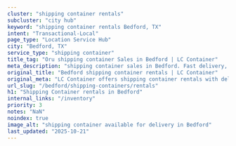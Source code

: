 ```yaml
---
cluster: "shipping container rentals"
subcluster: "city hub"
keyword: "shipping container rentals Bedford, TX"
intent: "Transactional-Local"
page_type: "Location Service Hub"
city: "Bedford, TX"
service_type: "shipping container"
title_tag: "Oru shipping container Sales in Bedford | LC Container"
meta_description: "shipping container sales in Bedford. Fast delivery, competitive pricing. Serving shipping containers area. Quote ID: EZ5. Call (214) 524-4168 for your free quote today."
original_title: "Bedford shipping container rentals | LC Container"
original_meta: "LC Container offers shipping container rentals with delivery in Bedford, TX. Local. Fast quotes. Since 2003."
url_slug: "/bedford/shipping-containers/rentals"
h1: "Shipping Container rentals in Bedford"
internal_links: "/inventory"
priority: 3
notes: "NaN"
noindex: true
image_alt: "shipping container available for delivery in Bedford"
last_updated: "2025-10-21"
---
```


<!-- TODO: Add unique city/inventory copy, images, and internal links here. -->
